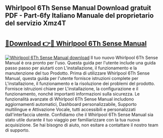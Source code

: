 ## Whirlpool 6Th Sense Manual Download gratuit PDF - Part-6fy Italiano Manuale del proprietario del servizio Xmz4T

# <h2><a href="http://dfaute.blite.top/?on=Whirlpool+6Th+Sense+Manual">🔗Download 👉🔴 Whirlpool 6Th Sense Manual</a></h2>

[![Whirlpool 6Th Sense Manual download](https://i.imgur.com/lujVjoI.png)](http://dfaute.blite.top/?on=Whirlpool+6Th+Sense+Manual)
Il tuo nuovo Whirlpool 6Th Sense Manual è ora pronto per l'uso. Questa guida per l'utente include una guida passo passo per aiutarti con L'installazione, il funzionamento e la manutenzione del tuo Prodotto. Prima di utilizzare Whirlpool 6Th Sense Manual, questa guida per l'utente fornisce istruzioni complete per L'installazione, il funzionamento e la risoluzione dei problemi del prodotto. Fornisce istruzioni chiare per L'installazione, la configurazione e il funzionamento, nonché importanti informazioni sulla sicurezza. Le funzionalità avanzate di Whirlpool 6Th Sense Manual includono aggiornamenti automatici, Dashboard personalizzabile, Supporto multilingue e Attivazione Vocale, tutti accessibili e personalizzati dall'interfaccia utente. Confidiamo che il Whirlpool 6Th Sense Manual sia stato utile durante il tuo viaggio per familiarizzare con la tua nuova acquisizione. Se hai bisogno di aiuto, non esitare a contattare il nostro team di supporto.
